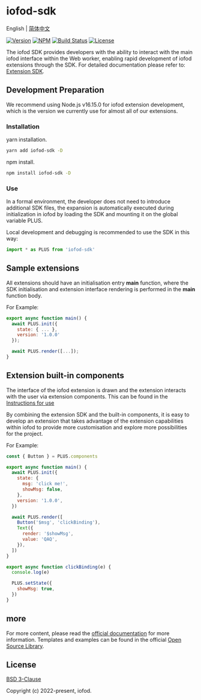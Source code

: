 # iofod-sdk

English | [简体中文](./README_CN.md)

[![Version](https://img.shields.io/github/package-json/v/iofod/iofod-sdk)](https://github.com/iofod/iofod-sdk/)
[![NPM](https://img.shields.io/npm/v/iofod-sdk)](https://www.npmjs.com/package/iofod-sdk)
[![Build Status](https://img.shields.io/github/workflow/status/iofod/iofod-sdk/build)](https://github.com/iofod/iofod-sdk/actions)
[![License](https://img.shields.io/github/license/iofod/iofod-sdk)](https://github.com/iofod/iofod-sdk/blob/main/LICENSE.md)

The iofod SDK provides developers with the ability to interact with the main iofod interface within the Web worker, enabling rapid development of iofod extensions through the SDK. For detailed documentation please refer to: [Extension SDK](https://doc.iofod.com/#/en/9/02).

## Development Preparation

We recommend using Node.js v16.15.0 for iofod extension development, which is the version we currently use for almost all of our extensions.

### Installation

yarn installation.

```bash
yarn add iofod-sdk -D
```

npm install.

```bash
npm install iofod-sdk -D
```

### Use

In a formal environment, the developer does not need to introduce additional SDK files, the expansion is automatically executed during initialization in iofod by loading the SDK and mounting it on the global variable PLUS.

Local development and debugging is recommended to use the SDK in this way:

```js
import * as PLUS from 'iofod-sdk'
```

## Sample extensions

All extensions should have an initialisation entry **main** function, where the SDK initialisation and extension interface rendering is performed in the **main** function body.

For Example:

```js
export async function main() {
  await PLUS.init({
    state: { ... },
    version: '1.0.0'
  });

  await PLUS.render([...]);
}
```

## Extension built-in components

The interface of the iofod extension is drawn and the extension interacts with the user via extension components. This can be found in the [Instructions for use](https://doc.iofod.com/#/en/9/03)

By combining the extension SDK and the built-in components, it is easy to develop an extension that takes advantage of the extension capabilities within iofod to provide more customisation and explore more possibilities for the project.

For Example:

```js
const { Button } = PLUS.components

export async function main() {
  await PLUS.init({
    state: {
      msg: 'click me!',
      showMsg: false,
    },
    version: '1.0.0',
  })

  await PLUS.render([
    Button('$msg', 'clickBinding'),
    Text({
      render: '$showMsg',
      value: 'QAQ',
    }),
  ])
}

export async function clickBinding(e) {
  console.log(e)

  PLUS.setState({
    showMsg: true,
  })
}
```

## more

For more content, please read the [official documentation](https://doc.iofod.com/#/en/9/01) for more information. Templates and examples can be found in the official [Open Source Library](https://github.com/iofod/iofod-extensions).

## License

[BSD 3-Clause](https://github.com/iofod/iofod-sdk/blob/main/LICENSE.md)

Copyright (c) 2022-present, iofod.
